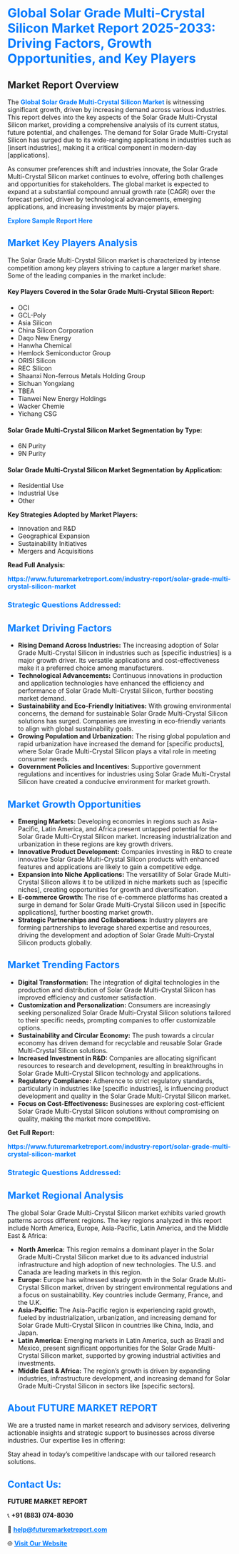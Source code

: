<h1 style="color: #007BFF;">Global Solar Grade Multi-Crystal Silicon Market Report 2025-2033: Driving Factors, Growth Opportunities, and Key Players</h1>

<section id="overview">
<h2>Market Report Overview</h2>
<p>The <a href="https://www.futuremarketreport.com/industry-report/solar-grade-multi-crystal-silicon-market" style="color: #007BFF; text-decoration: none;"><strong>Global Solar Grade Multi-Crystal Silicon Market</strong></a> is witnessing significant growth, driven by increasing demand across various industries. This report delves into the key aspects of the Solar Grade Multi-Crystal Silicon market, providing a comprehensive analysis of its current status, future potential, and challenges. The demand for Solar Grade Multi-Crystal Silicon has surged due to its wide-ranging applications in industries such as [insert industries], making it a critical component in modern-day [applications].</p>
<p>As consumer preferences shift and industries innovate, the Solar Grade Multi-Crystal Silicon market continues to evolve, offering both challenges and opportunities for stakeholders. The global market is expected to expand at a substantial compound annual growth rate (CAGR) over the forecast period, driven by technological advancements, emerging applications, and increasing investments by major players.</p>
</section>

<section id="overview">
<p><a href="https://www.futuremarketreport.com/request-sample/reportId=93176" style="color: #007BFF; text-decoration: none;"><strong>Explore Sample Report Here</strong></a></p>
</section>

<section id="key-players">
<h2 style="color: #007BFF;">Market Key Players Analysis</h2>
<p>The Solar Grade Multi-Crystal Silicon market is characterized by intense competition among key players striving to capture a larger market share. Some of the leading companies in the market include:</p>
<h4>Key Players Covered in the Solar Grade Multi-Crystal Silicon Report:</h4>
<ul><li>OCI</li><li>GCL-Poly</li><li>Asia Silicon</li><li>China Silicon Corporation</li><li>Daqo New Energy</li><li>Hanwha Chemical</li><li>Hemlock Semiconductor Group</li><li>ORISI Silicon</li><li>REC Silicon</li><li>Shaanxi Non-ferrous Metals Holding Group</li><li>Sichuan Yongxiang</li><li>TBEA</li><li>Tianwei New Energy Holdings</li><li>Wacker Chemie</li><li>Yichang CSG</li></ul>
<h4>Solar Grade Multi-Crystal Silicon Market Segmentation by Type:</h4>
<ul><li>6N Purity</li><li>9N Purity</li></ul>

<h4>Solar Grade Multi-Crystal Silicon Market Segmentation by Application:</h4>
<ul><li>Residential Use</li><li>Industrial Use</li><li>Other</li></ul>
<p><strong>Key Strategies Adopted by Market Players:</strong></p>
<ul>
<li>Innovation and R&D</li>
<li>Geographical Expansion</li>
<li>Sustainability Initiatives</li>
<li>Mergers and Acquisitions</li>
</ul>
</section>

<section>
<p><strong>Read Full Analysis: </strong></p><a href="https://www.futuremarketreport.com/industry-report/solar-grade-multi-crystal-silicon-market" style="color: #007BFF; text-decoration: none;"><strong>https://www.futuremarketreport.com/industry-report/solar-grade-multi-crystal-silicon-market</strong></a>
<h3 style="color: #007BFF;">Strategic Questions Addressed:</h3>
</section>

<section id="driving-factors">
<h2 style="color: #007BFF;">Market Driving Factors</h2>
<ul>
<li><strong>Rising Demand Across Industries:</strong> The increasing adoption of Solar Grade Multi-Crystal Silicon in industries such as [specific industries] is a major growth driver. Its versatile applications and cost-effectiveness make it a preferred choice among manufacturers.</li>
<li><strong>Technological Advancements:</strong> Continuous innovations in production and application technologies have enhanced the efficiency and performance of Solar Grade Multi-Crystal Silicon, further boosting market demand.</li>
<li><strong>Sustainability and Eco-Friendly Initiatives:</strong> With growing environmental concerns, the demand for sustainable Solar Grade Multi-Crystal Silicon solutions has surged. Companies are investing in eco-friendly variants to align with global sustainability goals.</li>
<li><strong>Growing Population and Urbanization:</strong> The rising global population and rapid urbanization have increased the demand for [specific products], where Solar Grade Multi-Crystal Silicon plays a vital role in meeting consumer needs.</li>
<li><strong>Government Policies and Incentives:</strong> Supportive government regulations and incentives for industries using Solar Grade Multi-Crystal Silicon have created a conducive environment for market growth.</li>
</ul>
</section>

<section id="growth-opportunities">
<h2 style="color: #007BFF;">Market Growth Opportunities</h2>
<ul>
<li><strong>Emerging Markets:</strong> Developing economies in regions such as Asia-Pacific, Latin America, and Africa present untapped potential for the Solar Grade Multi-Crystal Silicon market. Increasing industrialization and urbanization in these regions are key growth drivers.</li>
<li><strong>Innovative Product Development:</strong> Companies investing in R&D to create innovative Solar Grade Multi-Crystal Silicon products with enhanced features and applications are likely to gain a competitive edge.</li>
<li><strong>Expansion into Niche Applications:</strong> The versatility of Solar Grade Multi-Crystal Silicon allows it to be utilized in niche markets such as [specific niches], creating opportunities for growth and diversification.</li>
<li><strong>E-commerce Growth:</strong> The rise of e-commerce platforms has created a surge in demand for Solar Grade Multi-Crystal Silicon used in [specific applications], further boosting market growth.</li>
<li><strong>Strategic Partnerships and Collaborations:</strong> Industry players are forming partnerships to leverage shared expertise and resources, driving the development and adoption of Solar Grade Multi-Crystal Silicon products globally.</li>
</ul>
</section>

<section id="trending-factors">
<h2 style="color: #007BFF;">Market Trending Factors</h2>
<ul>
<li><strong>Digital Transformation:</strong> The integration of digital technologies in the production and distribution of Solar Grade Multi-Crystal Silicon has improved efficiency and customer satisfaction.</li>
<li><strong>Customization and Personalization:</strong> Consumers are increasingly seeking personalized Solar Grade Multi-Crystal Silicon solutions tailored to their specific needs, prompting companies to offer customizable options.</li>
<li><strong>Sustainability and Circular Economy:</strong> The push towards a circular economy has driven demand for recyclable and reusable Solar Grade Multi-Crystal Silicon solutions.</li>
<li><strong>Increased Investment in R&D:</strong> Companies are allocating significant resources to research and development, resulting in breakthroughs in Solar Grade Multi-Crystal Silicon technology and applications.</li>
<li><strong>Regulatory Compliance:</strong> Adherence to strict regulatory standards, particularly in industries like [specific industries], is influencing product development and quality in the Solar Grade Multi-Crystal Silicon market.</li>
<li><strong>Focus on Cost-Effectiveness:</strong> Businesses are exploring cost-efficient Solar Grade Multi-Crystal Silicon solutions without compromising on quality, making the market more competitive.</li>
</ul>
</section>

<section>
<p><strong>Get Full Report: </strong></p><a href="https://www.futuremarketreport.com/industry-report/solar-grade-multi-crystal-silicon-market" style="color: #007BFF; text-decoration: none;"><strong>https://www.futuremarketreport.com/industry-report/solar-grade-multi-crystal-silicon-market</strong></a>
<h3 style="color: #007BFF;">Strategic Questions Addressed:</h3>
</section>


<section id="regional-analysis">
<h2 style="color: #007BFF;">Market Regional Analysis</h2>
<p>The global Solar Grade Multi-Crystal Silicon market exhibits varied growth patterns across different regions. The key regions analyzed in this report include North America, Europe, Asia-Pacific, Latin America, and the Middle East & Africa:</p>
<ul>
<li><strong>North America:</strong> This region remains a dominant player in the Solar Grade Multi-Crystal Silicon market due to its advanced industrial infrastructure and high adoption of new technologies. The U.S. and Canada are leading markets in this region.</li>
<li><strong>Europe:</strong> Europe has witnessed steady growth in the Solar Grade Multi-Crystal Silicon market, driven by stringent environmental regulations and a focus on sustainability. Key countries include Germany, France, and the U.K.</li>
<li><strong>Asia-Pacific:</strong> The Asia-Pacific region is experiencing rapid growth, fueled by industrialization, urbanization, and increasing demand for Solar Grade Multi-Crystal Silicon in countries like China, India, and Japan.</li>
<li><strong>Latin America:</strong> Emerging markets in Latin America, such as Brazil and Mexico, present significant opportunities for the Solar Grade Multi-Crystal Silicon market, supported by growing industrial activities and investments.</li>
<li><strong>Middle East & Africa:</strong> The region’s growth is driven by expanding industries, infrastructure development, and increasing demand for Solar Grade Multi-Crystal Silicon in sectors like [specific sectors].</li>
</ul>
</section>

<footer>
<h2 style="color: #007BFF;">About FUTURE MARKET REPORT</h2>
<p>We are a trusted name in market research and advisory services, delivering actionable insights and strategic support to businesses across diverse industries. Our expertise lies in offering:</p>

<p>Stay ahead in today’s competitive landscape with our tailored research solutions.</p>

<h2 style="color: #007BFF;">Contact Us:</h2>
<p><strong>FUTURE MARKET REPORT</strong></p>
<p>📞 <strong>+91 (883) 074-8030</strong></p>
<p>📧 <strong><a href="mailto:help@futuremarketreport.com" style="color: #007BFF;">help@futuremarketreport.com</a></strong></p>
<p>🌐 <strong><a href="https://www.futuremarketreport.com/" style="color: #007BFF;">Visit Our Website</a></strong></p>
</footer>
